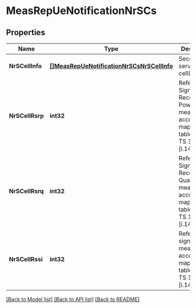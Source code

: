 # MeasRepUeNotificationNrSCs

## Properties
Name | Type | Description | Notes
------------ | ------------- | ------------- | -------------
**NrSCellInfo** | [**[]MeasRepUeNotificationNrSCsNrSCellInfo**](MeasRepUeNotification_nrSCs_nrSCellInfo.md) | Secondary serving cell(s) info. | [default to null]
**NrSCellRsrp** | **int32** | Reference Signal Received Power measurement according to mapping table in ETSI TS 138.133 [i.14]. | [optional] [default to null]
**NrSCellRsrq** | **int32** | Reference Signal Received Quality measurement according to mapping table in ETSI TS 138.133 [i.14]. | [optional] [default to null]
**NrSCellRssi** | **int32** | Reference signal SINR measurement according to mapping table in ETSI TS 138.133 [i.14]. | [optional] [default to null]

[[Back to Model list]](../README.md#documentation-for-models) [[Back to API list]](../README.md#documentation-for-api-endpoints) [[Back to README]](../README.md)


